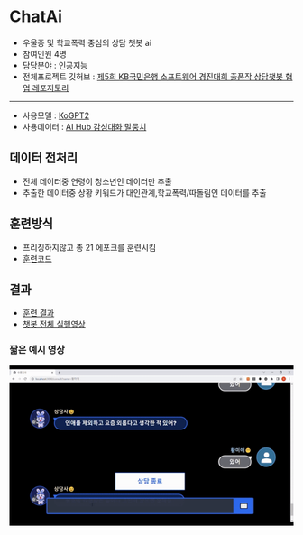 # ChatAi

- 우울증 및 학교폭력 중심의 상담 챗봇 ai
- 참여인원 4명
- 담당분야 : 인공지능
- 전체프로젝트 깃허브 : [제5회 KB국민은행 소프트웨어 경진대회 출품작 상담챗봇 협업 레포지토리 ](https://github.com/TeamGardian/AiConselor )

* * *
- 사용모델 : [KoGPT2](https://github.com/nawnoes/WellnessConversation-LanguageModel)
- 사용데이터 : [AI Hub 감성대화 말뭉치](https://aihub.or.kr/aihubdata/data/view.do?currMenu=115&topMenu=100&aihubDataSe=realm&dataSetSn=86)


## 데이터 전처리
- 전체 데이터중 연령이 청소년인 데이터만 추출
- 추출한 데이터중 상황 키워드가 대인관계,학교폭력/따돌림인 데이터를 추출

## 훈련방식
- 프리징하지않고 총 21 에포크를 훈련시킴
- [훈련코드](train.ipynb)


## 결과
- [훈련 결과](weights/README.md)
- [ 챗봇 전체 실행영상 ](https://drive.google.com/file/d/1JXRAEGrK6sQ0SzzaDDsoi_llCi5biYLW/view?usp=share_link)

### 짧은 예시 영상 
![예시영상](sample.gif)
